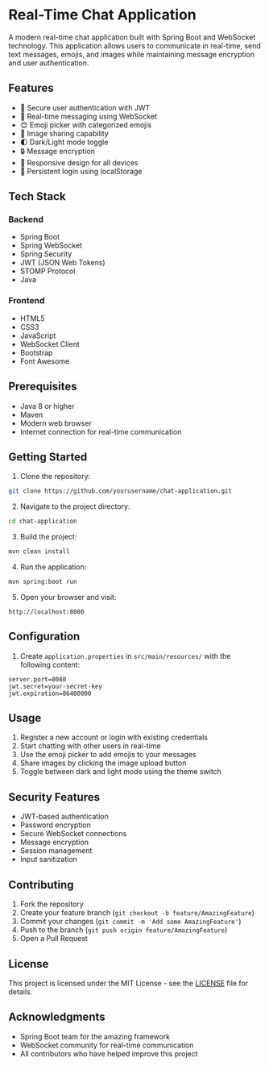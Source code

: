 # Real-Time Chat Application

A modern real-time chat application built with Spring Boot and WebSocket technology. This application allows users to communicate in real-time, send text messages, emojis, and images while maintaining message encryption and user authentication.

## Features

- 🔐 Secure user authentication with JWT
- 💬 Real-time messaging using WebSocket
- 😊 Emoji picker with categorized emojis
- 📸 Image sharing capability
- 🌓 Dark/Light mode toggle
- 🔒 Message encryption
- 📱 Responsive design for all devices
- 💾 Persistent login using localStorage

## Tech Stack

### Backend
- Spring Boot
- Spring WebSocket
- Spring Security
- JWT (JSON Web Tokens)
- STOMP Protocol
- Java

### Frontend
- HTML5
- CSS3
- JavaScript
- WebSocket Client
- Bootstrap
- Font Awesome

## Prerequisites

- Java 8 or higher
- Maven
- Modern web browser
- Internet connection for real-time communication

## Getting Started

1. Clone the repository:
```bash
git clone https://github.com/yourusername/chat-application.git
```

2. Navigate to the project directory:
```bash
cd chat-application
```

3. Build the project:
```bash
mvn clean install
```

4. Run the application:
```bash
mvn spring:boot run
```

5. Open your browser and visit:
```
http://localhost:8080
```

## Configuration

1. Create `application.properties` in `src/main/resources/` with the following content:
```properties
server.port=8080
jwt.secret=your-secret-key
jwt.expiration=86400000
```

## Usage

1. Register a new account or login with existing credentials
2. Start chatting with other users in real-time
3. Use the emoji picker to add emojis to your messages
4. Share images by clicking the image upload button
5. Toggle between dark and light mode using the theme switch

## Security Features

- JWT-based authentication
- Password encryption
- Secure WebSocket connections
- Message encryption
- Session management
- Input sanitization

## Contributing

1. Fork the repository
2. Create your feature branch (`git checkout -b feature/AmazingFeature`)
3. Commit your changes (`git commit -m 'Add some AmazingFeature'`)
4. Push to the branch (`git push origin feature/AmazingFeature`)
5. Open a Pull Request

## License

This project is licensed under the MIT License - see the [LICENSE](LICENSE) file for details.

## Acknowledgments

- Spring Boot team for the amazing framework
- WebSocket community for real-time communication
- All contributors who have helped improve this project 